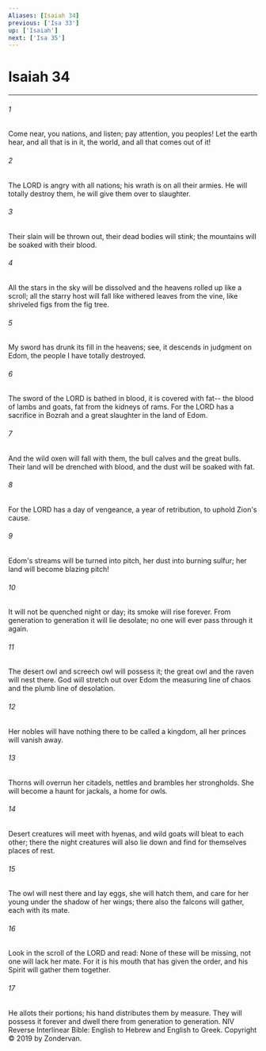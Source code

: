 ```yaml
---
Aliases: [Isaiah 34]
previous: ['Isa 33']
up: ['Isaiah']
next: ['Isa 35']
---
```

# Isaiah 34

***


###### 1 
Come near, you nations, and listen; pay attention, you peoples! Let the earth hear, and all that is in it, the world, and all that comes out of it! 

###### 2 
The LORD is angry with all nations; his wrath is on all their armies. He will totally destroy them, he will give them over to slaughter. 

###### 3 
Their slain will be thrown out, their dead bodies will stink; the mountains will be soaked with their blood. 

###### 4 
All the stars in the sky will be dissolved and the heavens rolled up like a scroll; all the starry host will fall like withered leaves from the vine, like shriveled figs from the fig tree. 

###### 5 
My sword has drunk its fill in the heavens; see, it descends in judgment on Edom, the people I have totally destroyed. 

###### 6 
The sword of the LORD is bathed in blood, it is covered with fat-- the blood of lambs and goats, fat from the kidneys of rams. For the LORD has a sacrifice in Bozrah and a great slaughter in the land of Edom. 

###### 7 
And the wild oxen will fall with them, the bull calves and the great bulls. Their land will be drenched with blood, and the dust will be soaked with fat. 

###### 8 
For the LORD has a day of vengeance, a year of retribution, to uphold Zion's cause. 

###### 9 
Edom's streams will be turned into pitch, her dust into burning sulfur; her land will become blazing pitch! 

###### 10 
It will not be quenched night or day; its smoke will rise forever. From generation to generation it will lie desolate; no one will ever pass through it again. 

###### 11 
The desert owl and screech owl will possess it; the great owl and the raven will nest there. God will stretch out over Edom the measuring line of chaos and the plumb line of desolation. 

###### 12 
Her nobles will have nothing there to be called a kingdom, all her princes will vanish away. 

###### 13 
Thorns will overrun her citadels, nettles and brambles her strongholds. She will become a haunt for jackals, a home for owls. 

###### 14 
Desert creatures will meet with hyenas, and wild goats will bleat to each other; there the night creatures will also lie down and find for themselves places of rest. 

###### 15 
The owl will nest there and lay eggs, she will hatch them, and care for her young under the shadow of her wings; there also the falcons will gather, each with its mate. 

###### 16 
Look in the scroll of the LORD and read: None of these will be missing, not one will lack her mate. For it is his mouth that has given the order, and his Spirit will gather them together. 

###### 17 
He allots their portions; his hand distributes them by measure. They will possess it forever and dwell there from generation to generation. NIV Reverse Interlinear Bible: English to Hebrew and English to Greek. Copyright © 2019 by Zondervan.
